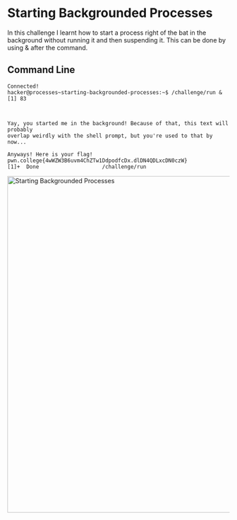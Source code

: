 # Starting Backgrounded Processes
In this challenge I learnt how to start a process right of the bat in the background without running it and then suspending it. This can be done by using & after the command.
## Command Line
```
Connected!
hacker@processes~starting-backgrounded-processes:~$ /challenge/run &
[1] 83



Yay, you started me in the background! Because of that, this text will probably
overlap weirdly with the shell prompt, but you're used to that by now...

Anyways! Here is your flag!
pwn.college{4wWZW3B6uvm4ChZTw1DdpodfcDx.dlDN4QDLxcDN0czW}
[1]+  Done                    /challenge/run
```
<img width="761" alt="Starting Backgrounded Processes" src="https://github.com/user-attachments/assets/a0469084-1860-4871-9eb1-180b69c32504">

